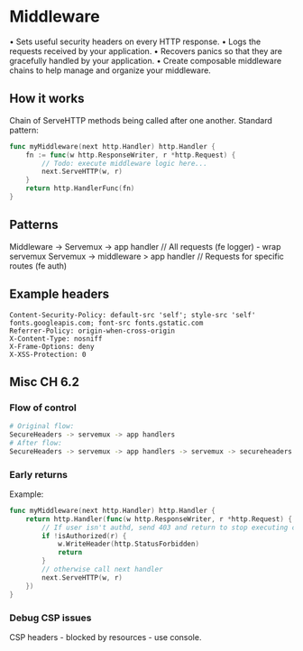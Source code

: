 # Middleware 


• Sets useful security headers on every HTTP response.
• Logs the requests received by your application.
• Recovers panics so that they are gracefully handled by your application.
• Create composable middleware chains to help manage and organize your middleware.

## How it works 

Chain of ServeHTTP methods being called after one another. Standard pattern: 

```go
func myMiddleware(next http.Handler) http.Handler {
    fn := func(w http.ResponseWriter, r *http.Request) {
        // Todo: execute middleware logic here...
        next.ServeHTTP(w, r)
    }
    return http.HandlerFunc(fn)
}
```

## Patterns  

Middleware -> Servemux -> app handler // All requests (fe logger) - wrap servemux
Servemux -> middleware > app handler // Requests for specific routes (fe auth)

## Example headers 

```
Content-Security-Policy: default-src 'self'; style-src 'self' fonts.googleapis.com; font-src fonts.gstatic.com
Referrer-Policy: origin-when-cross-origin
X-Content-Type: nosniff
X-Frame-Options: deny
X-XSS-Protection: 0
```

## Misc CH 6.2 

### Flow of control 

```sh
# Original flow:
SecureHeaders -> servemux -> app handlers
# After flow: 
SecureHeaders -> servemux -> app handlers -> servemux -> secureheaders
```

### Early returns 
Example:  
```go
func myMiddleware(next http.Handler) http.Handler {
    return http.Handler(func(w http.ResponseWriter, r *http.Request) {
        // If user isn't authd, send 403 and return to stop executing chain
        if !isAuthorized(r) {
            w.WriteHeader(http.StatusForbidden)
            return
        }
        // otherwise call next handler
        next.ServeHTTP(w, r)
    })
}
```

### Debug CSP issues

CSP headers - blocked by resources - use console.

